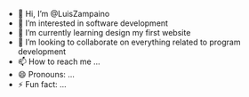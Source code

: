 - 👋 Hi, I’m @LuisZampaino
- 👀 I’m interested in software development
- 🌱 I’m currently learning design my first website
- 💞️ I’m looking to collaborate on everything related to program development
- 📫 How to reach me ...
- 😄 Pronouns: ...
- ⚡ Fun fact: ...

<!---
LuisZampaino/LuisZampaino is a ✨ special ✨ repository because its `README.md` (this file) appears on your GitHub profile.
You can click the Preview link to take a look at your changes.
--->

